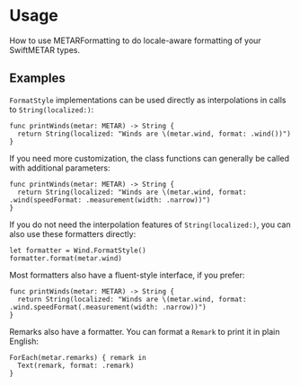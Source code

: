 # Usage

How to use METARFormatting to do locale-aware formatting of your SwiftMETAR types.

## Examples

`FormatStyle` implementations can be used directly as interpolations in calls to
`String(localized:)`:

```
func printWinds(metar: METAR) -> String {
  return String(localized: "Winds are \(metar.wind, format: .wind())")
}
```

If you need more customization, the class functions can generally be called with
additional parameters:

```
func printWinds(metar: METAR) -> String {
  return String(localized: "Winds are \(metar.wind, format: .wind(speedFormat: .measurement(width: .narrow))")
}
```

If you do not need the interpolation features of `String(localized:)`, you can
also use these formatters directly:

```
let formatter = Wind.FormatStyle()
formatter.format(metar.wind)
```

Most formatters also have a fluent-style interface, if you prefer:

```
func printWinds(metar: METAR) -> String {
  return String(localized: "Winds are \(metar.wind, format: .wind.speedFormat(.measurement(width: .narrow))")
}
```

Remarks also have a formatter. You can format a `Remark` to print it in plain
English:

```
ForEach(metar.remarks) { remark in
  Text(remark, format: .remark)
}
```

